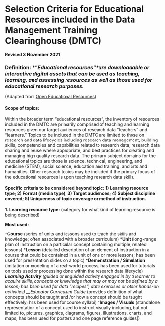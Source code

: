 # Selection Criteria for Educational Resources included in the Data Management Training Clearinghouse \(DMTC\)
#### Revised 3 November 2021


### **Definition:** _*"Educational resources"*are downloadable or interactive digital assets that can be used as teaching, learning, and assessing resources as well as those used for educational research purposes._
\(Adapted from [Open Educational Resources](https://en.wikipedia.org/wiki/Open_educational_resources )\)

#### **Scope of topics:**

Within the broader term “educational resources”, the inventory of resources included in the DMTC are primarily comprised of teaching and learning resources given our target audiences of research data “teachers” and “learners.”   Topics to be included in the DMTC are limited to those on research and data lifecycles including research data management; building skills, competencies and capabilities related to research data; research data sharing and reuse where appropriate; and best practices for creating and managing high quality research data.  The primary subject domains for the educational topics are those in science, technical, engineering, and medicine \(STEM\), social science, education and training, and arts and humanities.  Other research topics may be included if the primary focus of the educational resources is upon teaching research data skills. 

#### **Specific criteria to be considered beyond topic:**  **1\) Learning resource type; 2\) Format \(media type\); 3\) Target audiences; 4\) Subject discipline covered; 5\) Uniqueness of topic coverage or method of instruction.**

**1\.  Learning resource type:** \(category for what kind of learning resource is being described\)

**Most used:**

  *__Course__ \(series of units and lessons used to teach the skills and knowledge; often associated with a broader curriculum\)
  *__Unit__ \(long-range plan of instruction on a particular concept containing multiple, related lessons\)
  *__Lesson__ \(detailed description of an element of instruction in a course that could be contained in a unit of one or more lessons; has been used for presentation slides on a topic\)
  *__Demonstration / Simulation__ \(imitation or modeling of a real-world process; has been used for tutorials on tools used or processing done within the research data lifecycle\)
  *__Learning Activity__ \(guided or unguided activity engaged in by a learner to acquire skills, concepts or knowledge that may or may not be defined by a lesson; has been used for data “recipes”, data exercises or other hands-on activities\)
  *__Educator Curriculum Guide** \(provides definition of what concepts should be taught and /or how a concept should be taught effectively; has been used for course syllabi\)
  *__Images / Visuals__ \(standalone representation of a concept used to instruct visually including, but not limited to, pictures, graphics, diagrams, figures, illustrations, charts, and maps; has been used for posters and one page reference guides|)


